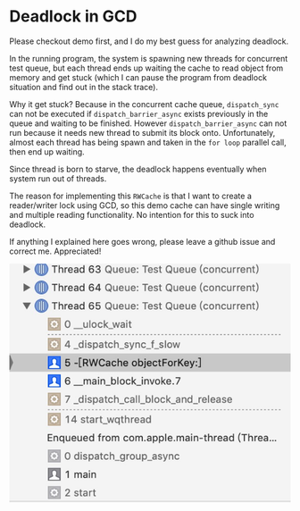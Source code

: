 # Deadlock in GCD

Please checkout demo first, and I do my best guess for analyzing deadlock.

In the running program, the system is spawning new threads for concurrent test queue, but each thread ends up waiting the cache to read object from memory and get stuck (which I can pause the program from deadlock situation and find out in the stack trace).

Why it get stuck? Because in the concurrent cache queue, `dispatch_sync` can not be executed if `dispatch_barrier_async` exists previously in the queue and waiting to be finished. However `dispatch_barrier_async` can not run because it needs new thread to submit its block onto. Unfortunately, almost each thread has being spawn and taken in the `for loop` parallel call, then end up waiting. 

Since thread is born to starve, the deadlock happens eventually when system run out of threads.

The reason for implementing this `RWCache` is that I want to create a reader/writer lock using GCD, so this demo cache can have single writing and multiple reading functionality. No intention for this to suck into deadlock.

If anything I explained here goes wrong, please leave a github issue and correct me. Appreciated!

![snapshot](https://github.com/huang-kun/Deadlock/blob/master/deadlock_snapshot1.jpg?raw=true)

